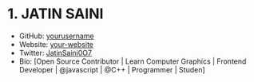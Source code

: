 
# 1. JATIN SAINI

- GitHub: [yourusername](https://github.com/JatinSainiOO7)
- Website: [your-website](https://yourwebsite.com)
- Twitter: [JatinSaini0O7](https://twitter.com/JatinSaini0O7)
- Bio: [Open Source Contributor | Learn Computer Graphics | Frontend Developer | @javascript | @C++ | Programmer | Studen]


